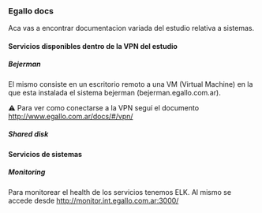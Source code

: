 
### Egallo docs

Aca vas a encontrar documentacion variada del estudio relativa a sistemas.

#### Servicios disponibles dentro de la VPN del estudio

##### Bejerman

El mismo consiste en un escritorio remoto a una VM (Virtual Machine) en la que esta instalada el sistema bejerman (bejerman.egallo.com.ar). 

:warning: Para ver como conectarse a la VPN seguí el documento http://www.egallo.com.ar/docs/#/vpn/ 

##### Shared disk

<TODO>


#### Servicios de sistemas

##### Monitoring 

Para monitorear el health de los servicios tenemos ELK. Al mismo se accede desde http://monitor.int.egallo.com.ar:3000/ 


